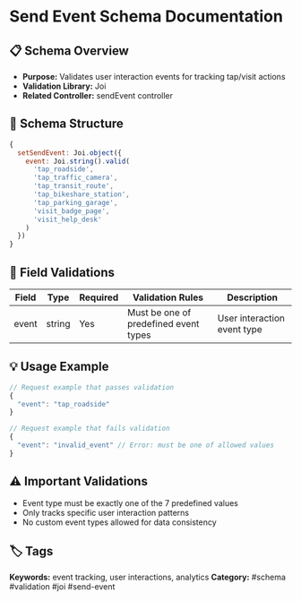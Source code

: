 # Send Event Schema Documentation

## 📋 Schema Overview
- **Purpose:** Validates user interaction events for tracking tap/visit actions
- **Validation Library:** Joi
- **Related Controller:** sendEvent controller

## 🔧 Schema Structure
```javascript
{
  setSendEvent: Joi.object({
    event: Joi.string().valid(
      'tap_roadside',
      'tap_traffic_camera',
      'tap_transit_route',
      'tap_bikeshare_station',
      'tap_parking_garage',
      'visit_badge_page',
      'visit_help_desk'
    )
  })
}
```

## 📝 Field Validations
| Field | Type | Required | Validation Rules | Description |
|-------|------|----------|------------------|-------------|
| event | string | Yes | Must be one of predefined event types | User interaction event type |

## 💡 Usage Example
```javascript
// Request example that passes validation
{
  "event": "tap_roadside"
}

// Request example that fails validation
{
  "event": "invalid_event" // Error: must be one of allowed values
}
```

## ⚠️ Important Validations
- Event type must be exactly one of the 7 predefined values
- Only tracks specific user interaction patterns
- No custom event types allowed for data consistency

## 🏷️ Tags
**Keywords:** event tracking, user interactions, analytics
**Category:** #schema #validation #joi #send-event